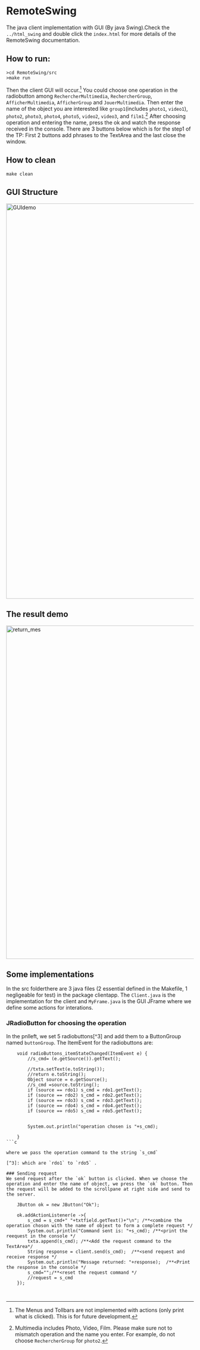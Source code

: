 # RemoteSwing
The java client implementation with GUI (By java Swing).Check the `../html_swing` and double click the `index.html` for more details of the RemoteSwing documentation.




## How to run:
```
>cd RemoteSwing/src
>make run
```
Then the client GUI will occur.[^1] You could choose one operation in the radiobutton among `RechercherMultimedia`, `RechercherGroup`, `AfficherMultimedia`, `AfficherGroup` and `JouerMultimedia`. Then enter the name of the object you are interested like `group1`(includes `photo1`, `video1`), `photo2`, `photo3`, `photo4`, `photo5`, `video2`, `video3`, and `film1`.[^2] After choosing operation and entering the name, press the ok and watch the response received in the console. There are 3 buttons below which is for the step1 of the TP: First 2 buttons add phrases to the TextArea and the last close the window.

[^1]: The Menus and Tollbars are not implemented with actions (only print what is clicked). This is for future development.

[^2]: Multimedia includes Photo, Video, Film. Please make sure not to mismatch operation and the name you enter. For example, do not choose `RechercherGroup` for `photo2`.

## How to clean
```
make clean
```

## GUI Structure
<img width="1061" alt="GUIdemo" src="https://user-images.githubusercontent.com/49087409/154851287-10ce0f03-63a7-40cc-aa24-0a1450fab65d.png">

## The result demo
<img width="895" alt="return_mes" src="https://user-images.githubusercontent.com/49087409/154851347-ba7f0625-627a-41ed-be95-82e41a87e043.png">

## Some implementations
In the src folderthere are 3 java files (2 essential defined in the Makefile, 1 negligeable for test) in the package clientapp. The `Client.java` is the implementation for the client and `MyFrame.java` is the GUI JFrame where we define some actions for interations.
### JRadioButton for choosing the operation
In the pnlleft, we set 5 radiobuttons[^3] and add them to a ButtonGroup named `buttonGroup`.
The ItemEvent for the radiobuttons are:
```
    void radioButtons_itemStateChanged(ItemEvent e) {
        //s_cmd= (e.getSource()).getText();
        
        //txta.setText(e.toString());
        //return e.toString();
        Object source = e.getSource();
        //s_cmd =source.toString();
        if (source == rdo1) s_cmd = rdo1.getText();
        if (source == rdo2) s_cmd = rdo2.getText();
        if (source == rdo3) s_cmd = rdo3.getText();
        if (source == rdo4) s_cmd = rdo4.getText();
        if (source == rdo5) s_cmd = rdo5.getText();


        System.out.println("operation chosen is "+s_cmd);
        
    }
```c

where we pass the operation command to the string `s_cmd`

[^3]: which are `rdo1` to `rdo5` .

### Sending request 
We send request after the `ok` button is clicked. When we choose the operation and enter the name of object, we press the `ok` button. Then the request will be added to the scrollpane at right side and send to the server.
```
        JButton ok = new JButton("Ok");

        ok.addActionListener(e ->{
            s_cmd = s_cmd+" "+txtfield.getText()+"\n"; /**<combine the operation choson with the name of objext to form a complete request */
            System.out.println("Command sent is: "+s_cmd); /**<print the reequest in the console */ 
            txta.append(s_cmd); /**<Add the request command to the TextArea*/
            String response = client.send(s_cmd);  /**<send request and receive response */
            System.out.println("Message returned: "+response);  /**<Print the response in the console */
            s_cmd="";/**<reset the request command */
            //request = s_cmd
        });

```c


